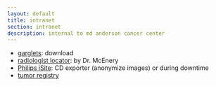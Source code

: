 ```yaml
---
layout: default
title: intranet
section: intranet
description: internal to md anderson cancer center 
---
```


- [garglets](https://www.dropbox.com/s/hhvmoa69ikl611n/rungarglet.exe?dl=0): download
- [radiologist locator](http://di-wbfwhms1/RadiologistLocator/Default.aspx): by Dr. McEnery
- [Philips iSite](http://192.168.5.74): CD exporter (anonymize images) or during downtime
- [tumor registry](http://inside2.mdanderson.org/dept/medinfo/trss)






